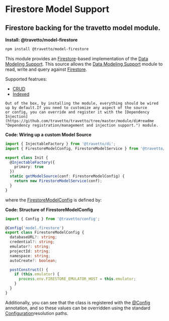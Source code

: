 <!-- This file was generated by the framweork and should not be modified directly -->
<!-- Please modify https://github.com/travetto/travetto/tree/master/module/model-firestore/doc.ts and execute "npm run docs" to rebuild -->
# Firestore Model Support
## Firestore backing for the travetto model module.

**Install: @travetto/model-firestore**
```bash
npm install @travetto/model-firestore
```

This module provides an [Firestore](https://firebase.google.com/docs/firestore)-based implementation of the [Data Modeling Support](https://github.com/travetto/travetto/tree/master/module/model#readme "Datastore abstraction for core operations.").  This source allows the [Data Modeling Support](https://github.com/travetto/travetto/tree/master/module/model#readme "Datastore abstraction for core operations.") module to read, write and query against [Firestore](https://firebase.google.com/docs/firestore).

Supported featrues:
   
   *  [CRUD](https://github.com/travetto/travetto/tree/master/module/model/src/service/crud.ts#L10)
   *  [Indexed](https://github.com/travetto/travetto/tree/master/module/model/src/service/indexed.ts#L10)

    Out of the box, by installing the module, everything should be wired up by default.If you need to customize any aspect of the source 
    or config, you can override and register it with the [Dependency Injection](https://github.com/travetto/travetto/tree/master/module/di#readme "Dependency registration/management and injection support.") module.

    
**Code: Wiring up a custom Model Source**
```typescript
import { InjectableFactory } from '@travetto/di';
import { FirestoreModelConfig, FirestoreModelService } from '@travetto/model-firestore';

export class Init {
  @InjectableFactory({
    primary: true
  })
  static getModelSource(conf: FirestoreModelConfig) {
    return new FirestoreModelService(conf);
  }
}
```

  where the [FirestoreModelConfig](https://github.com/travetto/travetto/tree/master/module/model-firestore/src/config.ts#L4) is defined by:

  
**Code: Structure of FirestoreModelConfig**
```typescript
import { Config } from '@travetto/config';

@Config('model.firestore')
export class FirestoreModelConfig {
  databaseURL?: string;
  credential?: string;
  emulator?: string;
  projectId: string;
  namespace: string;
  autoCreate?: boolean;

  postConstruct() {
    if (this.emulator) {
      process.env.FIRESTORE_EMULATOR_HOST = this.emulator;
    }
  }
}
```

  Additionally, you can see that the class is registered with the [@Config](https://github.com/travetto/travetto/tree/master/module/config/src/decorator.ts#L10) annotation, and so these values can be overridden using the 
  standard [Configuration](https://github.com/travetto/travetto/tree/master/module/config#readme "Environment-aware config management using yaml files")resolution paths.
